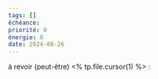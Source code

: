 ```yaml
---
tags: []
échéance: 
priorité: 0
énergie: 0
date: 2024-08-26
---
```

à revoir (peut-être) <% tp.file.cursor(1) %> : 

